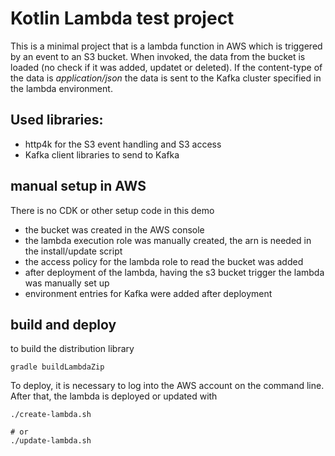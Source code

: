 # Kotlin Lambda test project

This is a minimal project that is a lambda function in AWS which is triggered by an event to an S3 bucket. When invoked, the data from the bucket is loaded (no check if it was added, updatet or deleted). If the content-type of the data is _application/json_ the data is sent to the Kafka cluster specified in the lambda environment.

## Used libraries:
* http4k for the S3 event handling and S3 access
* Kafka client libraries to send to Kafka

## manual setup in AWS

There is no CDK or other setup code in this demo

* the bucket was created in the AWS console
* the lambda execution role was manually created, the arn is needed in the install/update script
* the access policy for the lambda role to read the bucket was added
* after deployment of the lambda, having the s3 bucket trigger the lambda was manually set up
* environment entries for Kafka were added after deployment

## build and deploy

to build the distribution library

```
gradle buildLambdaZip
```
To deploy, it is necessary to log into the AWS account on the command line. After that, the lambda is deployed or updated with

```asciidoc
./create-lambda.sh

# or
./update-lambda.sh
```
